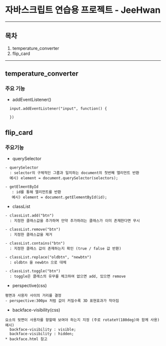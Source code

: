 # 자바스크립트 연습용 프로젝트 - JeeHwan

---

## 목차

1. temperature_converter
2. flip_card

---

## temperature_converter

### 주요 기능

- addEventListener()

```
  input.addEventListener("input", function() {

  })
```

## flip_card

### 주요기능

- querySelector

```
- querySelector
  : selector의 구체적인 그룹과 일치하는 document의 첫번째 엘리먼트 반환
  예시) element = document.querySelector(selectors);

- getElmentById
   : id를 통해 엘리먼트를 반환
   예시) element = document.getElementById(id);
```

- classList

```
- classList.add("btn")
  : 지정한 클래스값을 추가하며 만약 추가하려는 클래스가 이미 존재한다면 무시

- classList.remove("btn")
  : 지정한 클래스값을 제거

- classList.contains("btn")
  : 지정한 클래스 값이 존재하는지 확인 (true / false 값 반환)

- classList.replace("oldbtn", "newbtn")
  : oldbtn 을 newbtn 으로 대체

- classList.toggle("btn")
  : toggle은 클래스의 유무를 체크하여 없으면 add, 있으면 remove
```

- perspective(css)

```
평면과 사용자 사이의 거리를 결정
- perspective:300px 처럼 값이 커질수록 3D 표현효과가 작아짐
```

- backface-visibility(css)

```
요소의 뒷면이 사용자를 향할때 보여야 하는지 지정 (주로 rotateY(180deg)와 함께 사용)
예시)
  backface-visibility : visible;
  backface-visibility : hidden;
* backface.html 참고
```

